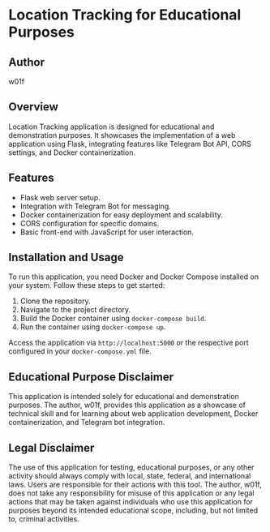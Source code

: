 # Location Tracking for Educational Purposes

## Author
w01f

## Overview
Location Tracking application is designed for educational and demonstration purposes. It showcases the implementation of a web application using Flask, integrating features like Telegram Bot API, CORS settings, and Docker containerization.

## Features
- Flask web server setup.
- Integration with Telegram Bot for messaging.
- Docker containerization for easy deployment and scalability.
- CORS configuration for specific domains.
- Basic front-end with JavaScript for user interaction.

## Installation and Usage
To run this application, you need Docker and Docker Compose installed on your system. Follow these steps to get started:
1. Clone the repository.
2. Navigate to the project directory.
3. Build the Docker container using `docker-compose build`.
4. Run the container using `docker-compose up`.

Access the application via `http://localhost:5000` or the respective port configured in your `docker-compose.yml` file.

## Educational Purpose Disclaimer
This application is intended solely for educational and demonstration purposes. The author, w01f, provides this application as a showcase of technical skill and for learning about web application development, Docker containerization, and Telegram bot integration.

## Legal Disclaimer
The use of this application for testing, educational purposes, or any other activity should always comply with local, state, federal, and international laws. Users are responsible for their actions with this tool. The author, w01f, does not take any responsibility for misuse of this application or any legal actions that may be taken against individuals who use this application for purposes beyond its intended educational scope, including, but not limited to, criminal activities.

